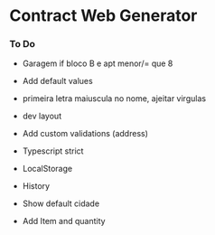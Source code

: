 # Contract Web Generator

### To Do
* Garagem if bloco B e apt menor/= que 8
* Add default values
* primeira letra maiuscula no nome, ajeitar virgulas
* dev layout

* Add custom validations (address)
* Typescript strict
* LocalStorage
* History
* Show default cidade
* Add Item and quantity




